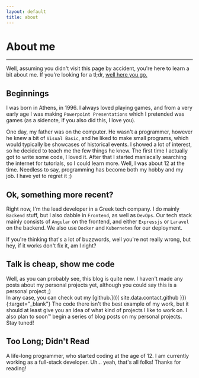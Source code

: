 ```yaml
---
layout: default
title: about
---
```

# About me
<hr class="mb-2 border-gray-400">

Well, assuming you didn't visit this page by accident, you're here to 
learn a bit about me. If you're looking for a tl;dr, [well here you go.](#too-long-didnt-read)

## Beginnings
I was born in Athens, in 1996. I always loved playing games, and from
a very early age I was making `Powerpoint Presentations` which I pretended 
was games (as a sidenote, if you also did this, I love you).

One day, my father was on the computer. He wasn't a programmer, however
he knew a bit of `Visual Basic`, and he liked to make small programs, which
would typically be showcases of historical events. I showed a lot of 
interest, so he decided to teach me the few things he knew. 
The first time I actually got to write some code, I loved it. After that
I started maniacally searching the internet for tutorials, so I could 
learn more. Well, I was about 12 at the time. Needless to say, programming
has become both my hobby and my job. I have yet to regret it ;)

## Ok, something more recent?
Right now, I'm the lead developer in a Greek tech company. I do mainly 
`Backend` stuff, but I also dabble in `Frontend`, as well as `DevOps`.
Our tech stack mainly consists of `Angular` on the frontend, and either
`Expressjs` or `Laravel` on the backend. We also use `Docker` and 
`Kubernetes` for our deployment.

If you're thinking that's a lot of buzzwords, well you're not really
wrong, but hey, if it works don't fix it, am I right?

## Talk is cheap, show me code
Well, as you can probably see, this blog is quite new. I haven't made
any posts about my personal projects yet, although you could say this
is a personal project ;)  
In any case, you can check out my
[github.]({{ site.data.contact.github }}){:target="_blank"}
The code there isn't the best example of my work, but it should at least
give you an idea of what kind of projects I like to work on. I also plan
to soon&trade; begin a series of blog posts on my personal projects. Stay 
tuned!

## Too Long; Didn't Read
A life-long programmer, who started coding at the age of 12. I am currently
working as a full-stack developer. Uh... yeah, that's all folks! Thanks for
reading!